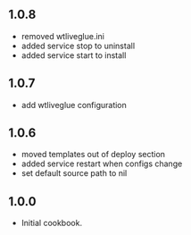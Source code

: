 ## 1.0.8
* removed wtliveglue.ini
* added service stop to uninstall
* added service start to install

## 1.0.7
* add wtliveglue configuration

## 1.0.6
* moved templates out of deploy section
* added service restart when configs change
* set default source path to nil

## 1.0.0
* Initial cookbook.
